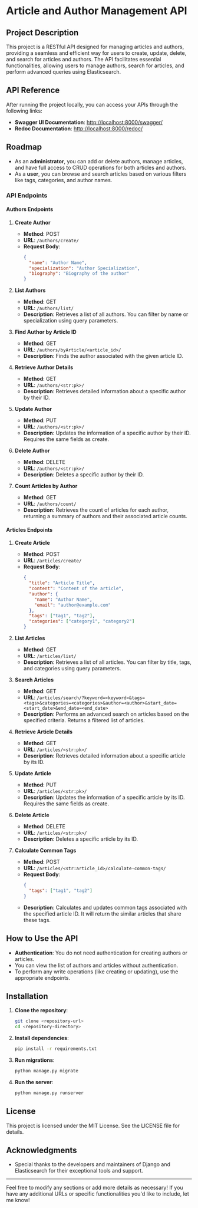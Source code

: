 

# Article and Author Management API

## Project Description

This project is a RESTful API designed for managing articles and authors, providing a seamless and efficient way for users to create, update, delete, and search for articles and authors. The API facilitates essential functionalities, allowing users to manage authors, search for articles, and perform advanced queries using Elasticsearch.

## API Reference

After running the project locally, you can access your APIs through the following links:

- **Swagger UI Documentation**: [http://localhost:8000/swagger/](http://localhost:8000/swagger/)
- **Redoc Documentation**: [http://localhost:8000/redoc/](http://localhost:8000/redoc/)

## Roadmap

- As an **administrator**, you can add or delete authors, manage articles, and have full access to CRUD operations for both articles and authors.
- As a **user**, you can browse and search articles based on various filters like tags, categories, and author names.

### API Endpoints

#### Authors Endpoints

1. **Create Author**
   - **Method**: POST
   - **URL**: `/authors/create/`
   - **Request Body**:
     ```json
     {
       "name": "Author Name",
       "specialization": "Author Specialization",
       "biography": "Biography of the author"
     }
     ```

2. **List Authors**
   - **Method**: GET
   - **URL**: `/authors/list/`
   - **Description**: Retrieves a list of all authors. You can filter by name or specialization using query parameters.

3. **Find Author by Article ID**
   - **Method**: GET
   - **URL**: `/authors/byArticle/<article_id>/`
   - **Description**: Finds the author associated with the given article ID.

4. **Retrieve Author Details**
   - **Method**: GET
   - **URL**: `/authors/<str:pk>/`
   - **Description**: Retrieves detailed information about a specific author by their ID.

5. **Update Author**
   - **Method**: PUT
   - **URL**: `/authors/<str:pk>/`
   - **Description**: Updates the information of a specific author by their ID. Requires the same fields as create.

6. **Delete Author**
   - **Method**: DELETE
   - **URL**: `/authors/<str:pk>/`
   - **Description**: Deletes a specific author by their ID.

7. **Count Articles by Author**
   - **Method**: GET
   - **URL**: `/authors/count/`
   - **Description**: Retrieves the count of articles for each author, returning a summary of authors and their associated article counts.

#### Articles Endpoints

1. **Create Article**
   - **Method**: POST
   - **URL**: `/articles/create/`
   - **Request Body**:
     ```json
     {
       "title": "Article Title",
       "content": "Content of the article",
       "author": {
         "name": "Author Name",
         "email": "author@example.com"
       },
       "tags": ["tag1", "tag2"],
       "categories": ["category1", "category2"]
     }
     ```

2. **List Articles**
   - **Method**: GET
   - **URL**: `/articles/list/`
   - **Description**: Retrieves a list of all articles. You can filter by title, tags, and categories using query parameters.

3. **Search Articles**
   - **Method**: GET
   - **URL**: `/articles/search/?keyword=<keyword>&tags=<tags>&categories=<categories>&author=<author>&start_date=<start_date>&end_date=<end_date>`
   - **Description**: Performs an advanced search on articles based on the specified criteria. Returns a filtered list of articles.

4. **Retrieve Article Details**
   - **Method**: GET
   - **URL**: `/articles/<str:pk>/`
   - **Description**: Retrieves detailed information about a specific article by its ID.

5. **Update Article**
   - **Method**: PUT
   - **URL**: `/articles/<str:pk>/`
   - **Description**: Updates the information of a specific article by its ID. Requires the same fields as create.

6. **Delete Article**
   - **Method**: DELETE
   - **URL**: `/articles/<str:pk>/`
   - **Description**: Deletes a specific article by its ID.

7. **Calculate Common Tags**
   - **Method**: POST
   - **URL**: `/articles/<str:article_id>/calculate-common-tags/`
   - **Request Body**:
     ```json
     {
       "tags": ["tag1", "tag2"]
     }
     ```
   - **Description**: Calculates and updates common tags associated with the specified article ID. It will return the similar articles that share these tags.

## How to Use the API

- **Authentication**: You do not need authentication for creating authors or articles.
- You can view the list of authors and articles without authentication.
- To perform any write operations (like creating or updating), use the appropriate endpoints.

## Installation

1. **Clone the repository**:
   ```bash
   git clone <repository-url>
   cd <repository-directory>
   ```

2. **Install dependencies**:
   ```bash
   pip install -r requirements.txt
   ```

3. **Run migrations**:
   ```bash
   python manage.py migrate
   ```

4. **Run the server**:
   ```bash
   python manage.py runserver
   ```

## License

This project is licensed under the MIT License. See the LICENSE file for details.

## Acknowledgments

- Special thanks to the developers and maintainers of Django and Elasticsearch for their exceptional tools and support.

---

Feel free to modify any sections or add more details as necessary! If you have any additional URLs or specific functionalities you'd like to include, let me know!
